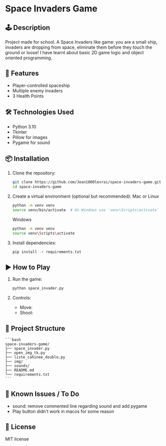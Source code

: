 # Space Invaders Game

## 🕹️ Description

Project made for school. 
A Space Invaders like game: you are a small ship, invaders are dropping from space, eliminate them before they touch the ground or loose! 
I have learnt about basic 2D game logic and object oriented programming.


## 🚀 Features

- Player-controlled spaceship
- Multiple enemy invaders
- 3 Health Points

## 🛠️ Technologies Used

- Python 3.10
- Tkinter
- Pillow for images
- Pygame for sound

## 📦 Installation

1. Clone the repository:
   ```bash
   git clone https://github.com/Jean1000levrai/space-invaders-game.git
   cd space-invaders-game
   ```
2. Create a virtual environment (optional but recommended):
    Mac or Linux
    ```bash
    python -m venv venv
    source venv/bin/activate  # On Windows use `venv\Scripts\activate`
    ```
    Windows
    ```bash
    python -m venv venv
    source venv\Scripts\activate
    ```
3. Install dependencies:

    ```bash
    pip install -r requirements.txt
    ```

## ▶️ How to Play

1. Run the game:

    ```bash
    python space_invader.py
    ```

2. Controls:
    - Move: <Arrow keys>
    - Shoot: <Space>

## 📁 Project Structure

    ```bash
    space-invaders-game/
    ├── space_invader.py
    ├── open_img_tk.py
    ├── liste_cahinee_double.py
    ├── img/
    ├── sounds/
    ├── README.md
    └── requirements.txt
    ```

## 🧩 Known Issues / To Do

- sound: remove commented line regarding sound and add pygame
- Play button didn't work in macos for some reason

## 📄 License

MIT license



